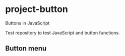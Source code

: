 # project-button
Buttons in JavaScript

Test repository to test JavaScript and button functions. 

## Button menu